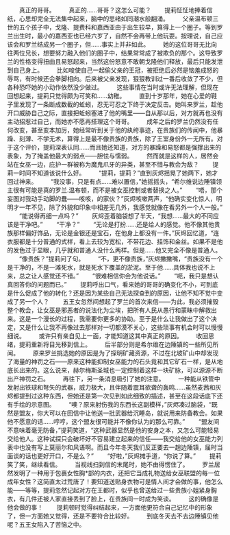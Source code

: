 　　真正的哥哥。
　　真正的……哥哥？这怎么可能？
　　提莉怔怔地捧着信纸，心思却完全无法集中起来，脑中的思绪如同潮水般翻涌。
　　父亲温布顿三世的五个孩子中，戈隆、提费科和嘉西亚由于出生较早，算得上一个圈子。等到罗兰出生时，最小的嘉西亚也已经六岁了，自然不会再带上他玩耍。按理说，自己应该会和罗兰结成另一个圈子，但……事实上并非如此。
　　她的这位哥哥无比向往两位兄长，想要努力融入他们的圈子中，结果常常成了被欺负的那个。这导致罗兰的性格变得扭曲且易怒起来，当然这份怒意不敢朝戈隆他们释放，最后只能发泄到自己身上。
　　比如唆使自己一起偷父亲的王冠，被拒绝后必然是恼羞成怒的辱骂，有时候还会拳脚相向。后来被父亲发现，狠狠教训过一番后收敛了不少，但各种恐吓她的小动作依然没少做过。
　　这些事情在当时或许无法理解，但现在回想起来，提莉只觉得颇为可笑和……幼稚。
　　直到十岁那年，她在心爱的鞋子里发现了一条断成数截的蚯蚓，忍无可忍之下终于决定反击。她叫来罗兰，趁他开口威胁自己之际，直接把蚯蚓塞进了他的嘴里——自从那以后，对方就再也没有主动招惹过自己，而她亦不愿再搭理这个哥哥。
　　成年之后的罗兰仍然没有任何改变，甚至变本加厉，她经常听到关于他的纨绔事迹，在贵族们的传闻中，他暴躁、刻薄、不学无术，算得上是最不像贵族的贵族，除了王室身份外一无所有。对于这个评价，提莉深表认同……而且她还知道，对方的暴躁和易怒都是强撑出来的表象，为了掩盖他最大的弱点——胆怯与懦弱。
　　然而就是这样的人，居然会站在女巫一边，庇护一群被称为魔鬼爪牙的异类，甚至不惜与教会为敌？
　　提莉一时间不知道该说什么好。
　　“提莉，提莉？”直到灰烬摇晃了她两下，她才回过神来。
　　“我没事，只是有点……难以置信，”她摇摇头，“希尔维说边陲镇领主很有可能是真的罗兰.温布顿，而不是被女巫控制或者替换之人。”
　　“唔，那个妄图对我动手动脚的蠢——咳咳，的家伙？”灰烬咳嗽两声，“他确实变化惊人，明明才一年不见，除了外貌和印象中相差无几外，我感觉就像在看另外一个人一般。”
　　“能说得再细一点吗？”
　　灰烬歪着脑袋想了半天，“我想……最大的不同应该是干净吧。”
　　“干净？”
　　“无论是打扮……还是给人的感觉。他不像其他贵族那样偏好饰品，无论是金银还是宝石，在他身上都没有一件。”灰烬回忆道，“连衣服都是十分普通的式样，看上去较为宽松，不带花边、挂饰和金丝。如果不是他的发色过于显眼，几乎就和普通人没什么两样。但是……他又完全不像是普通人。
　　“像贵族？”提莉问了句。
　　“不，更不像贵族，”灰烬撇撇嘴，“贵族没有一个是干净的，不是一滩死水，就是死水下覆盖的淤泥。至于他……具体我也说不上来，总之让人感觉还不错。”
　　“很难相信你会为他说话。”
　　“呃，我只是想认真回答你的问题而已。”
　　提莉呼出口气，看来她的哥哥的确变化不小，可到底是什么促成了他的转化？还是因为某些自己无法探查到的原因，让他不知不觉中变成了另一个人？
　　五王女忽然间想起了罗兰的首次来信——为此，我必须摧毁整个教会，让女巫是邪恶者的说法化为尘埃，把所有人民从愚行和蒙昧中解救出来。这是一个漫长的过程，我需要你更多的协助。至于是什么让我做出了这个决定，又是什么让我不再像过去那样对一切都漠不关心，这些琐事有机会时可以慢慢细说。
　　或许只有亲自见上一面，才能知道这其中真正的原因。
　　收回思绪，提莉重新将目光移到信上。
　　后半部分则是希尔维在边陲镇的一些所见所闻。
　　原来罗兰挑选她的原因是为了探明矿藏资源，不过在北坡矿山中却发现了海量的神罚之石——原来这种能抑制女巫能力的石头竟和其它矿石一样，是从地底长出来的。这么说来，赫尔梅斯圣城也一定控制着这样一块矿脉，可以源源不断出产神罚之石。
　　再往下，另一条消息吸引了她的注意。
　　一种能从铁管中发射出铁球和弩矢的武器，威力极大，且伴随着震耳欲聋的轰鸣……虽然麦茜和灰烬都提到过这种东西，但她还是第一次见到如此细致的描述，甚至在这段话底下还有手绘的示意图。
　　“噢？原来射伤我的东西长这副模样，”灰烬凑过脑袋，“既然是盟友，你大可以在回信中让他送一批武器给沉睡岛，就说用来防备教会。如果他不愿意的话……哼哼，这个盟友很可能并不像你认为的那么可靠。”
　　“盟友间不意味着毫无防备，”提莉笑道，“这种武器显然是他的安身之本，又怎么可能轻易交给他人。这种试探只会破坏好不容易建立起来的信任——我交给他的女巫能力列表中也没有写上莫丽尔和风语啊。而且今年冬天我们反正要去一趟边陲镇，届时当面谈的话也更好开口，不是么？”
　　“好啦，”灰烬摊手道，“你说了算。”
　　提莉笑了笑，继续看信。
　　当视线扫到信的末尾时，她不由得愣住了。
　　罗兰居然发明了一种用于包裹女性胸*部的内衣，还把它当成礼物送给女巫联盟的每一位成年女性？这简直太过荒唐了！要知道送贴身衣物可是情人间才会做的事，他怎么能——等等，提莉忽然记起对方在王都时，似乎也曾送给过一些贵族小姐紧身胸衣，有几件还被人家直接丢到了脸上，在贵族间一时成为笑谈。
　　这的确像是他会做的事！
　　提莉顿时觉得纠结起来，一方面他更符合自己记忆中的形象了，但一方面她又觉得，还是不要符合比较好。
　　到底冬天去不去边陲镇见他呢？五王女陷入了苦恼之中。